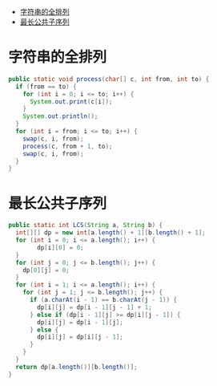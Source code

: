 
<!-- @import "[TOC]" {cmd="toc" depthFrom=1 depthTo=6 orderedList=false} -->
<!-- code_chunk_output -->

* [字符串的全排列](#字符串的全排列)
* [最长公共子序列](#最长公共子序列)

<!-- /code_chunk_output -->
# 字符串的全排列
```java
public static void process(char[] c, int from, int to) {
  if (from == to) {
    for (int i = 0; i <= to; i++) {
      System.out.print(c[i]);
    }
    System.out.println();
  }
  for (int i = from; i <= to; i++) {
    swap(c, i, from);
    process(c, from + 1, to);
    swap(c, i, from);
  }
}
```
# 最长公共子序列
```java
public static int LCS(String a, String b) {
  int[][] dp = new int[a.length() + 1][b.length() + 1];
  for (int i = 0; i <= a.length(); i++) {
    	dp[i][0] = 0;
  }
  for (int j = 0; j <= b.length(); j++) {
    dp[0][j] = 0;
  }
  for (int i = 1; i <= a.length(); i++) {
    for (int j = 1; j <= b.length(); j++) {
      if (a.charAt(i - 1) == b.charAt(j - 1)) {
        dp[i][j] = dp[i - 1][j - 1] + 1;
      } else if (dp[i - 1][j] >= dp[i][j - 1]) {
        dp[i][j] = dp[i - 1][j];
      } else {
        dp[i][j] = dp[i][j - 1];
      }
    }
  }
  return dp[a.length()][b.length()];
}
```
